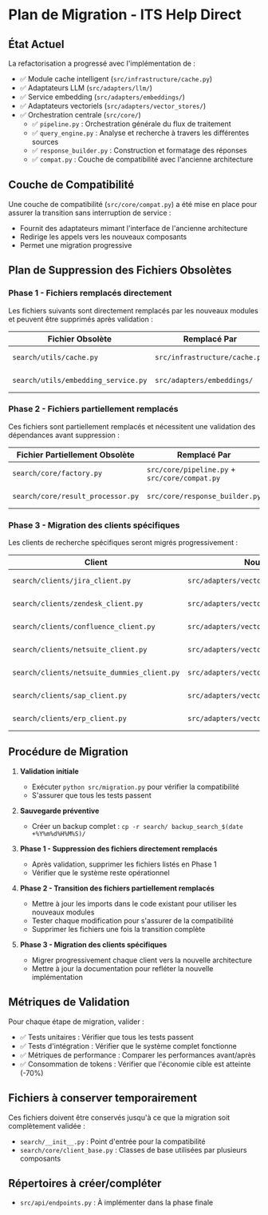 # Plan de Migration - ITS Help Direct

## État Actuel

La refactorisation a progressé avec l'implémentation de :
- ✅ Module cache intelligent (`src/infrastructure/cache.py`)
- ✅ Adaptateurs LLM (`src/adapters/llm/`)
- ✅ Service embedding (`src/adapters/embeddings/`)
- ✅ Adaptateurs vectoriels (`src/adapters/vector_stores/`)
- ✅ Orchestration centrale (`src/core/`)
  - ✅ `pipeline.py` : Orchestration générale du flux de traitement
  - ✅ `query_engine.py` : Analyse et recherche à travers les différentes sources
  - ✅ `response_builder.py` : Construction et formatage des réponses
  - ✅ `compat.py` : Couche de compatibilité avec l'ancienne architecture

## Couche de Compatibilité

Une couche de compatibilité (`src/core/compat.py`) a été mise en place pour assurer la transition sans interruption de service :
- Fournit des adaptateurs mimant l'interface de l'ancienne architecture
- Redirige les appels vers les nouveaux composants
- Permet une migration progressive

## Plan de Suppression des Fichiers Obsolètes

### Phase 1 - Fichiers remplacés directement
Les fichiers suivants sont directement remplacés par les nouveaux modules et peuvent être supprimés après validation :

| Fichier Obsolète | Remplacé Par | Statut |
|------------------|--------------|--------|
| `search/utils/cache.py` | `src/infrastructure/cache.py` | À supprimer |
| `search/utils/embedding_service.py` | `src/adapters/embeddings/` | À supprimer |

### Phase 2 - Fichiers partiellement remplacés
Ces fichiers sont partiellement remplacés et nécessitent une validation des dépendances avant suppression :

| Fichier Partiellement Obsolète | Remplacé Par | Statut |
|--------------------------------|--------------|--------|
| `search/core/factory.py` | `src/core/pipeline.py` + `src/core/compat.py` | À valider |
| `search/core/result_processor.py` | `src/core/response_builder.py` | À valider |

### Phase 3 - Migration des clients spécifiques
Les clients de recherche spécifiques seront migrés progressivement :

| Client | Nouveau Module | Statut |
|--------|---------------|--------|
| `search/clients/jira_client.py` | `src/adapters/vector_stores/qdrant_adapter.py` | En attente |
| `search/clients/zendesk_client.py` | `src/adapters/vector_stores/qdrant_adapter.py` | En attente |
| `search/clients/confluence_client.py` | `src/adapters/vector_stores/qdrant_adapter.py` | En attente |
| `search/clients/netsuite_client.py` | `src/adapters/vector_stores/qdrant_adapter.py` | En attente |
| `search/clients/netsuite_dummies_client.py` | `src/adapters/vector_stores/qdrant_adapter.py` | En attente |
| `search/clients/sap_client.py` | `src/adapters/vector_stores/qdrant_adapter.py` | En attente |
| `search/clients/erp_client.py` | `src/adapters/vector_stores/qdrant_adapter.py` | En attente |

## Procédure de Migration

1. **Validation initiale**
   - Exécuter `python src/migration.py` pour vérifier la compatibilité
   - S'assurer que tous les tests passent

2. **Sauvegarde préventive**
   - Créer un backup complet : `cp -r search/ backup_search_$(date +%Y%m%d%H%M%S)/`

3. **Phase 1 - Suppression des fichiers directement remplacés**
   - Après validation, supprimer les fichiers listés en Phase 1
   - Vérifier que le système reste opérationnel

4. **Phase 2 - Transition des fichiers partiellement remplacés**
   - Mettre à jour les imports dans le code existant pour utiliser les nouveaux modules
   - Tester chaque modification pour s'assurer de la compatibilité
   - Supprimer les fichiers une fois la transition complète

5. **Phase 3 - Migration des clients spécifiques**
   - Migrer progressivement chaque client vers la nouvelle architecture
   - Mettre à jour la documentation pour refléter la nouvelle implémentation

## Métriques de Validation

Pour chaque étape de migration, valider :
- ✅ Tests unitaires : Vérifier que tous les tests passent
- ✅ Tests d'intégration : Vérifier que le système complet fonctionne
- ✅ Métriques de performance : Comparer les performances avant/après
- ✅ Consommation de tokens : Vérifier que l'économie cible est atteinte (-70%)

## Fichiers à conserver temporairement

Ces fichiers doivent être conservés jusqu'à ce que la migration soit complètement validée :
- `search/__init__.py` : Point d'entrée pour la compatibilité
- `search/core/client_base.py` : Classes de base utilisées par plusieurs composants

## Répertoires à créer/compléter

- `src/api/endpoints.py` : À implémenter dans la phase finale
